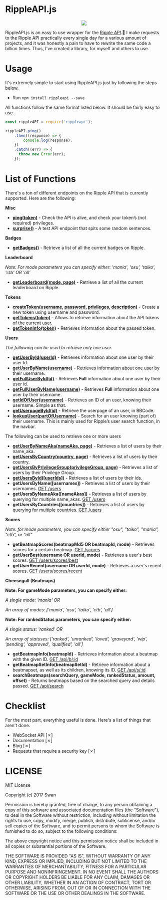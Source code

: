 # RippleAPI.js
<p align="center">
<img src="https://suck.eggplants.org/3tk8ye.png" width:150px height:150px>
</p>

RippleAPI.js is an easy to use wrapper for the [Ripple API](https://docs.ripple.moe).🎵 I make requests to the Ripple API practically every single day for a various amount of projects, and it was honestly a pain to have to rewrite the same code a billion times. Thus, I've created a library, for myself and others to use. 

# Usage
It's extremely simple to start using RippleAPI.js just by following the steps below.
* Run `npm install rippleapi --save`

All functions follow the same format listed below. It should be fairly easy to use.

```js
const rippleAPI = require('rippleapi');

rippleAPI.ping()
    .then((response) => {
        console.log(response);
    })
    .catch((err) => {
      throw new Error(err);
    });
```    
# List of Functions
There's a ton of different endpoints on the Ripple API that is currently supported. Here are the following: 

**Misc**
* **[ping(token)](http://docs.ripple.moe/docs/api/v1#get-%2Fping)** - Check the API is alive, and check your token’s (not required) privileges.
* **[surprise()](http://docs.ripple.moe/docs/api/v1#get-%2Fsurprise_me)** - A test API endpoint that spits some random sentences.

**Badges**
* **[getBadges()](http://ripple.moe/api/v1/badges)** - Retrieve a list of all the current badges on Ripple.


**Leaderboard**

*Note: For mode parameters you can specify either: 'mania', 'osu', 'taiko', 'ctb' OR 'all'*

* **[getLeaderboard(mode, page)](http://ripple.moe/api/v1/leaderboard)** - Retrieve a list of all the current leaderboard on Ripple. 


**Tokens**
* **[createToken(username, password, privileges, description)](http://docs.ripple.moe/docs/api/v1#post-%2Ftokens)** - Create a new token using username and password.
* **[getTokens(token)](http://docs.ripple.moe/docs/api/v1#get-%2Ftokens)** - Allows to retrieve information about the API tokens of the current user.
* **[getTokenInfo(token)](http://docs.ripple.moe/docs/api/v1#get-%2Ftokens%2Fself)** - Retrieves information about the passed token.


**Users**

*The following can be used to retrieve only one user.*

* **[getUserById(userId)](http://docs.ripple.moe/docs/api/v1#get-%2Fusers)** - Retrieves information about one user by their user Id. 
* **[getUserByName(username)](http://docs.ripple.moe/docs/api/v1#get-%2Fusers)** - Retrieves information about one user by their username.
* **[getFullUserById(id)](http://docs.ripple.moe/docs/api/v1#get-%2Fusers)** - Retrieves **Full** information about one user by their user id.
* **[getFullUserByName(username)](http://docs.ripple.moe/docs/api/v1#get-%2Fusers)** - Retrieves **Full** information about one user by their username. 
* **[getIdOfUser(username)](http://docs.ripple.moe/docs/api/v1#get-%2Fusers%2Fwhatid)** - Retrieves an ID of an user, knowing their username. Simple as that.
* **[getUserpageById(id)](http://docs.ripple.moe/docs/api/v1#get-%2Fusers%2Fuserpage)** - Retrieve the userpage of an user, in BBCode. 
* **[lookupUser(partOfUsername)](http://docs.ripple.moe/docs/api/v1#get-%2Fusers%2Flookup)** - Search for an user knowing (part of) their username. This is mainly used for Ripple’s user search function, in the navbar.

The following can be used to retrieve one or more users

* **[getUserByNameAka(nameAka, page)](http://docs.ripple.moe/docs/api/v1#get-%2Fusers)** - Retrieves a list of users by their name_aka.
* **[getUsersByCountry(country, page)](http://docs.ripple.moe/docs/api/v1#get-%2Fusers)** - Retrieves a list of users by their country.
* **[getUsersByPrivilegeGroup(privilegeGroup, page)](http://docs.ripple.moe/docs/api/v1#get-%2Fusers)** - Retrieves a list of users by their Privilege Group.
* **[getUsersById([userIds])](http://docs.ripple.moe/docs/api/v1#get-%2Fusers)** - Retrieves a list of users by their ids. 
* **getUsersByName([usernames])** - Retrieves a list of users by their usernames. [GET /users](http://docs.ripple.moe/docs/api/v1#get-%2Fusers)
* **getUsersByNameAka([nameAkas])** - Retrieves a list of users by querying for multiple name_akas. [GET /users](http://docs.ripple.moe/docs/api/v1#get-%2Fusers)
* **getUsersByCountries([countries])** - Retrieves a list of users by querying for multiple countries. [GET /users](http://docs.ripple.moe/docs/api/v1#get-%2Fusers)


**Scores**

*Note: for mode parameters, you can specify either "osu", "taiko", "mania", "ctb", or "all"*

* **getBeatmapScores(beatmapMd5 OR beatmapId, mode)** - Retrieves scores for a certain beatmap. [GET /scores](http://docs.ripple.moe/docs/api/v1#get-%2Fscores)
* **getUserBest(username OR userId, mode)** - Retrieves a user's best scores. [GET /users/scores/best](http://docs.ripple.moe/docs/api/v1#get-%2Fusers%2Fscores%2Frecent%2C-get-%2Fusers%2Fscores%2Fbest)
* **getUserRecent(username OR userId, mode)** - Retrieves a user's recent scores. [GET /users/scores/recent](http://docs.ripple.moe/docs/api/v1#get-%2Fusers%2Fscores%2Frecent%2C-get-%2Fusers%2Fscores%2Fbest)


**Cheesegull (Beatmaps)**

**Note: For gameMode parameters, you can specify either:**

*A single mode: 'mania' OR*

*An array of modes: ['mania', 'osu', 'taiko', 'ctb', 'all']*


**Note: For rankedStatus parameters, you can specify either:** 

*A single status: 'ranked' OR* 

*An array of statuses: ['ranked', 'unranked', 'loved', 'graveyard', 'wip', 'pending', 'approved', 'qualified', 'all']*

* **getBeatmapInfo(beatmapId)** - Retrieves information about a beatmap with the given ID. [GET /api/b/:id](http://docs.ripple.moe/docs/cheesegull/cheesegull-api#get-%2Fapi%2Fb%2F%3Aid)
* **getBeatmapSetInfo(beatmapSetId)** - Retrieve information about a beatmapset, as well as its children, knowing its ID. [GET /api/s/:id](http://docs.ripple.moe/docs/cheesegull/cheesegull-api#get-%2Fapi%2Fs%2F%3Aid)
* **searchBeatmaps(searchQuery, gameMode, rankedStatus, amount, offset)** - Returns beatmaps based on the searched query and details passed. [GET /api/search](http://docs.ripple.moe/docs/cheesegull/cheesegull-api#get-%2Fapi%2Fsearch)

# Checklist
For the most part, everything useful is done. Here's a list of things that aren't done. 
* WebSocket API [✗]
* Documentation [✗]
* Blog [✗]
* Requests that require a security key [✗]

# LICENSE
MIT License

Copyright (c) 2017 Swan

Permission is hereby granted, free of charge, to any person obtaining a copy
of this software and associated documentation files (the "Software"), to deal
in the Software without restriction, including without limitation the rights
to use, copy, modify, merge, publish, distribute, sublicense, and/or sell
copies of the Software, and to permit persons to whom the Software is
furnished to do so, subject to the following conditions:

The above copyright notice and this permission notice shall be included in all
copies or substantial portions of the Software.

THE SOFTWARE IS PROVIDED "AS IS", WITHOUT WARRANTY OF ANY KIND, EXPRESS OR
IMPLIED, INCLUDING BUT NOT LIMITED TO THE WARRANTIES OF MERCHANTABILITY,
FITNESS FOR A PARTICULAR PURPOSE AND NONINFRINGEMENT. IN NO EVENT SHALL THE
AUTHORS OR COPYRIGHT HOLDERS BE LIABLE FOR ANY CLAIM, DAMAGES OR OTHER
LIABILITY, WHETHER IN AN ACTION OF CONTRACT, TORT OR OTHERWISE, ARISING FROM,
OUT OF OR IN CONNECTION WITH THE SOFTWARE OR THE USE OR OTHER DEALINGS IN THE
SOFTWARE.
